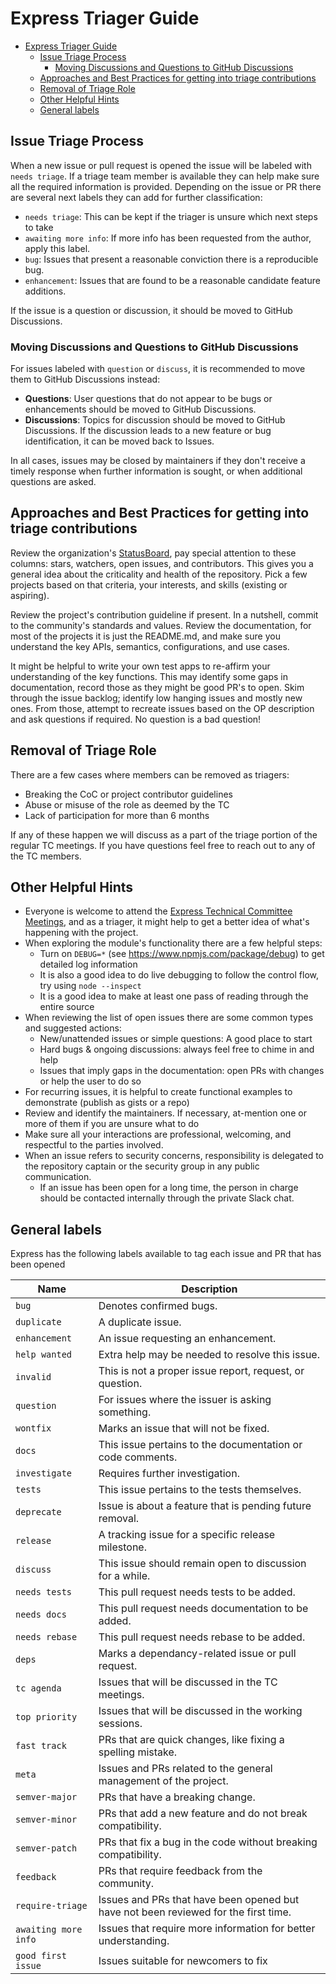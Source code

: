# Express Triager Guide

- [Express Triager Guide](#express-triager-guide)
  - [Issue Triage Process](#issue-triage-process)
    - [Moving Discussions and Questions to GitHub Discussions](#moving-discussions-and-questions-to-github-discussions)
  - [Approaches and Best Practices for getting into triage contributions](#approaches-and-best-practices-for-getting-into-triage-contributions)
  - [Removal of Triage Role](#removal-of-triage-role)
  - [Other Helpful Hints](#other-helpful-hints)
  - [General labels](#general-labels)

## Issue Triage Process

When a new issue or pull request is opened the issue will be labeled with `needs triage`.
If a triage team member is available they can help make sure all the required information
is provided. Depending on the issue or PR there are several next labels they can add for further
classification:

* `needs triage`: This can be kept if the triager is unsure which next steps to take
* `awaiting more info`: If more info has been requested from the author, apply this label.
* `bug`: Issues that present a reasonable conviction there is a reproducible bug.
* `enhancement`: Issues that are found to be a reasonable candidate feature additions.

If the issue is a question or discussion, it should be moved to GitHub Discussions.

### Moving Discussions and Questions to GitHub Discussions

For issues labeled with `question` or `discuss`, it is recommended to move them to GitHub Discussions instead:

* **Questions**: User questions that do not appear to be bugs or enhancements should be moved to GitHub Discussions.
* **Discussions**: Topics for discussion should be moved to GitHub Discussions. If the discussion leads to a new feature or bug identification, it can be moved back to Issues.

In all cases, issues may be closed by maintainers if they don't receive a timely response when
further information is sought, or when additional questions are asked.

## Approaches and Best Practices for getting into triage contributions

Review the organization's [StatusBoard](https://expressjs.github.io/statusboard/),
pay special attention to these columns: stars, watchers, open issues, and contributors.
This gives you a general idea about the criticality and health of the repository.
Pick a few projects based on that criteria, your interests, and skills (existing or aspiring).

Review the project's contribution guideline if present. In a nutshell,
commit to the community's standards and values. Review the
documentation, for most of the projects it is just the README.md, and
make sure you understand the key APIs, semantics, configurations, and use cases.

It might be helpful to write your own test apps to re-affirm your
understanding of the key functions. This may identify some gaps in
documentation, record those as they might be good PR's to open.
Skim through the issue backlog; identify low hanging issues and mostly new ones.
From those, attempt to recreate issues based on the OP description and
ask questions if required. No question is a bad question!

## Removal of Triage Role

There are a few cases where members can be removed as triagers:

* Breaking the CoC or project contributor guidelines
* Abuse or misuse of the role as deemed by the TC
* Lack of participation for more than 6 months

If any of these happen we will discuss as a part of the triage portion of the regular TC meetings.
If you have questions feel free to reach out to any of the TC members.

## Other Helpful Hints

* Everyone is welcome to attend the [Express Technical Committee Meetings](https://github.com/expressjs/discussions#expressjs-tc-meetings), and as a triager, it might help to get a better idea of what's happening with the project.
* When exploring the module's functionality there are a few helpful steps:
  * Turn on `DEBUG=*` (see <https://www.npmjs.com/package/debug>) to get detailed log information
  * It is also a good idea to do live debugging to follow the control flow, try using `node --inspect`
  * It is a good idea to make at least one pass of reading through the entire source
* When reviewing the list of open issues there are some common types and suggested actions:
  * New/unattended issues or simple questions: A good place to start
  * Hard bugs & ongoing discussions: always feel free to chime in and help
  * Issues that imply gaps in the documentation: open PRs with changes or help the user to do so
* For recurring issues, it is helpful to create functional examples to demonstrate (publish as gists or a repo)
* Review and identify the maintainers. If necessary, at-mention one or more of them if you are unsure what to do
* Make sure all your interactions are professional, welcoming, and respectful to the parties involved.
* When an issue refers to security concerns, responsibility is delegated to the repository captain or the security group in any public communication.
  * If an issue has been open for a long time, the person in charge should be contacted internally through the private Slack chat.

## General labels

Express has the following labels available to tag each issue and PR that has been opened

| Name                 | Description                                                                         |
| -------------------- | ----------------------------------------------------------------------------------- |
| `bug`                | Denotes confirmed bugs.                                                             |
| `duplicate`          | A duplicate issue.                                                                  |
| `enhancement`        | An issue requesting an enhancement.                                                 |
| `help wanted`        | Extra help may be needed to resolve this issue.                                     |
| `invalid`            | This is not a proper issue report, request, or question.                            |
| `question`           | For issues where the issuer is asking something.                                    |
| `wontfix`            | Marks an issue that will not be fixed.                                              |
| `docs`               | This issue pertains to the documentation or code comments.                          |
| `investigate`        | Requires further investigation.                                                     |
| `tests`              | This issue pertains to the tests themselves.                                        |
| `deprecate`          | Issue is about a feature that is pending future removal.                            |
| `release`            | A tracking issue for a specific release milestone.                                  |
| `discuss`            | This issue should remain open to discussion for a while.                            |
| `needs tests`        | This pull request needs tests to be added.                                          |
| `needs docs`         | This pull request needs documentation to be added.                                  |
| `needs rebase`       | This pull request needs rebase to be added.                                         |
| `deps`               | Marks a dependancy-related issue or pull request.                                   |
| `tc agenda`          | Issues that will be discussed in the TC meetings.                                   |
| `top priority`       | Issues that will be discussed in the working sessions.                              |
| `fast track`         | PRs that are quick changes, like fixing a spelling mistake.                         |
| `meta`               | Issues and PRs related to the general management of the project.                    |
| `semver-major`       | PRs that have a breaking change.                                                    |
| `semver-minor`       | PRs that add a new feature and do not break compatibility.                          |
| `semver-patch`       | PRs that fix a bug in the code without breaking compatibility.                      |
| `feedback`           | PRs that require feedback from the community.                                       |
| `require-triage`     | Issues and PRs that have been opened but have not been reviewed for the first time. |
| `awaiting more info` | Issues that require more information for better understanding.                      |
| `good first issue`   | Issues suitable for newcomers to fix                                                |
